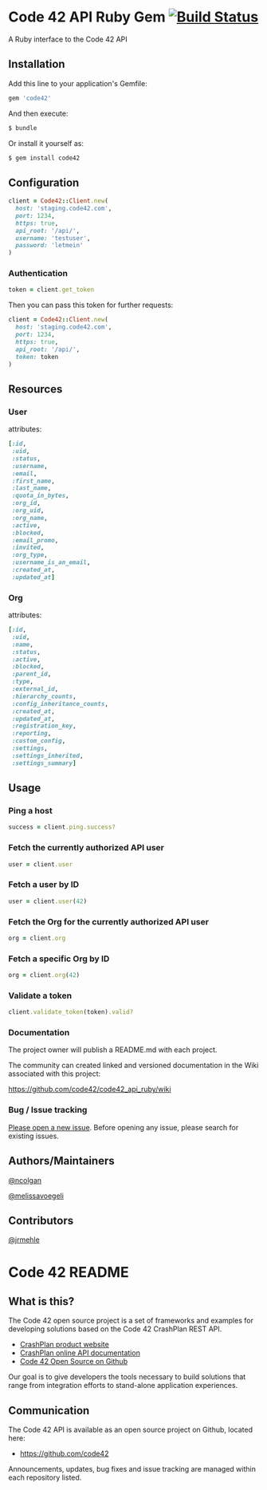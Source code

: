 # Code 42 API Ruby Gem [![Build Status](https://travis-ci.org/code42/code42_api_ruby.svg?branch=master)](https://travis-ci.org/code42/code42_api_ruby)

A Ruby interface to the Code 42 API

## Installation

Add this line to your application's Gemfile:

```ruby
gem 'code42'
```

And then execute:

```bash
$ bundle
```

Or install it yourself as:

```bash
$ gem install code42
```

## Configuration

```ruby
client = Code42::Client.new(
  host: 'staging.code42.com',
  port: 1234,
  https: true,
  api_root: '/api/',
  username: 'testuser',
  password: 'letmein'
)
```

### Authentication

```ruby
token = client.get_token
```

Then you can pass this token for further requests:

```ruby
client = Code42::Client.new(
  host: 'staging.code42.com',
  port: 1234,
  https: true,
  api_root: '/api/',
  token: token
)
```

## Resources

### User

attributes:

```ruby
[:id,
 :uid,
 :status,
 :username,
 :email,
 :first_name,
 :last_name,
 :quota_in_bytes,
 :org_id,
 :org_uid,
 :org_name,
 :active,
 :blocked,
 :email_promo,
 :invited,
 :org_type,
 :username_is_an_email,
 :created_at,
 :updated_at]
```

### Org

attributes:

```ruby
[:id,
 :uid,
 :name,
 :status,
 :active,
 :blocked,
 :parent_id,
 :type,
 :external_id,
 :hierarchy_counts,
 :config_inheritance_counts,
 :created_at,
 :updated_at,
 :registration_key,
 :reporting,
 :custom_config,
 :settings,
 :settings_inherited,
 :settings_summary]
```

## Usage

### Ping a host

```ruby
success = client.ping.success?
```

### Fetch the currently authorized API user

```ruby
user = client.user
```

### Fetch a user by ID

```ruby
user = client.user(42)
```

### Fetch the Org for the currently authorized API user

```ruby
org = client.org
```

### Fetch a specific Org by ID

```ruby
org = client.org(42)
```

### Validate a token

```ruby
client.validate_token(token).valid?
```

### Documentation

The project owner will publish a README.md with each project.

The community can created linked and versioned documentation in the Wiki associated with this project:

https://github.com/code42/code42_api_ruby/wiki

### Bug / Issue tracking

[Please open a new issue](https://github.com/code42/code42_api_ruby/issues). Before opening any issue, please search for existing issues.

## Authors/Maintainers

[@ncolgan](http://github.com/ncolgan)

[@melissavoegeli](http://github.com/melissavoegeli)

## Contributors

[@jrmehle](http://github.com/jrmehle)

# Code 42 README

## What is this?

The Code 42 open source project is a set of frameworks and examples for developing solutions based on the Code 42 CrashPlan REST API.

* [CrashPlan product website](http://www.crashplan.com/enterprise)
* [CrashPlan online API documentation](http://www.crashplan.com/apidocviewer)
* [Code 42 Open Source on Github](https://github.com/code42)

Our goal is to give developers the tools necessary to build solutions that range from integration efforts to stand-alone application experiences.

##  Communication

The Code 42 API is available as an open source project on Github, located here:

* <https://github.com/code42>

Announcements, updates, bug fixes and issue tracking are managed within each repository listed.

